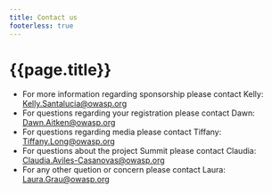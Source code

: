 ```yaml
---
title: Contact us
footerless: true
---
```


# {{page.title}}

* For more information regarding sponsorship please contact Kelly:  [Kelly.Santalucia@owasp.org](mailto:kelly.Santalucia@owasp.org)
* For questions regarding your registration please contact Dawn: [Dawn.Aitken@owasp.org](mailto:dawn.aitken@owasp.org)
* For questions regarding media please contact Tiffany: [Tiffany.Long@owasp.org](mailto:tiffany.long@owasp.org)
* For questions about the project Summit please contact Claudia: [Claudia.Aviles-Casanovas@owasp.org](mailto:Claudia.Aviles-Casanovas@owasp.org)
* For any other quetion or concern please contact Laura: [Laura.Grau@owasp.org](mailto:laura.grau@owasp.org)
